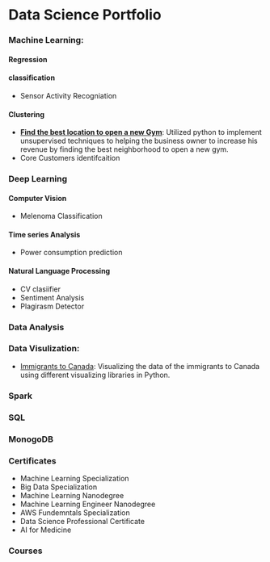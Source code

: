# Data Science Portfolio   

### Machine Learning:
#### Regression

#### classification 
* Sensor Activity Recogniation 
#### Clustering 
* __[Find the best location to open a new Gym](https://github.com/youssefHosni/Data-Science-Portofolio/tree/main/Machine%20Learning/Clustering/Finding-the-best-Tornoto-neighborhood-to-open-a-new-gym)__: Utilized python to implement unsupervised techniques to helping the business owner to increase his revenue by finding the best neighborhood to open a new gym. 
* Core Customers identifcaition 

### Deep Learning 

#### Computer Vision 
* Melenoma Classification 

#### Time series Analysis 
* Power consumption prediction 

#### Natural Language Processing 

* CV clasiifier 
* Sentiment Analysis 
* Plagirasm Detector 

### Data Analysis 

### Data Visulization:
*  [Immigrants to Canada](https://nbviewer.jupyter.org/github/youssefHosni/Data-Science-Portofolio/blob/main/Data%20Visualization/Python/Immigration_to_Canda_Data_Visualization.ipynb): Visualizing the data of the immigrants to Canada using different visualizing libraries in Python.

### Spark 


### SQL 


### MonogoDB



### Certificates 
* Machine Learning Specialization 
* Big Data Specialization  
* Machine Learning Nanodegree
* Machine Learning Engineer Nanodegree
* AWS Fundemntals Specialization 
* Data Science Professional Certificate 
* AI for Medicine 

### Courses 





